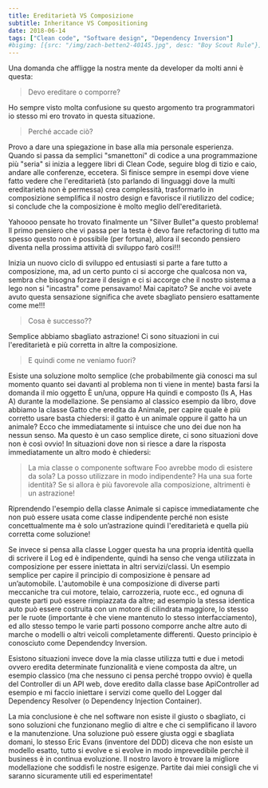 ```yaml
---
title: Ereditarietà VS Composizione
subtitle: Inheritance VS Compositioning
date: 2018-06-14
tags: ["Clean code", "Software design", "Dependency Inversion"]
#bigimg: [{src: "/img/zach-betten2-40145.jpg", desc: "Boy Scout Rule"}]
---
```



Una domanda che affligge la nostra mente da developer da molti anni è questa:

>Devo ereditare o comporre?

Ho sempre visto molta confusione su questo argomento tra programmatori io stesso mi ero trovato in questa situazione.

>Perché accade ciò?

Provo a dare una spiegazione in base alla mia personale esperienza. Quando si passa da semplici "smanettoni" di codice a una programmazione più "seria" si inizia a leggere libri di Clean Code, seguire blog di tizio e caio, andare alle conferenze,
eccetera. Si finisce sempre in esempi dove viene fatto vedere che l'ereditarietà (sto parlando di linguaggi dove la multi ereditarietà non è permessa) crea complessità, trasformarlo in composizione semplifica il nostro design e favorisce il riutilizzo del codice; si conclude che la composizione è molto meglio dell'ereditarietà.

Yahoooo pensate ho trovato finalmente un "Silver Bullet"a questo problema!
Il primo pensiero che vi passa per la testa è devo fare refactoring di tutto ma spesso questo non è possibile (per fortuna), allora il secondo pensiero diventa nella prossima attività di sviluppo farò così!!!

Inizia un nuovo ciclo di sviluppo ed entusiasti si parte a fare tutto a composizione, ma, ad un certo punto ci si accorge che qualcosa non va, sembra che bisogna forzare il design e ci si accorge che il nostro sistema a lego non si "incastra" come pensavamo! Mai capitato?
Se anche voi avete avuto questa sensazione significa che avete sbagliato pensiero esattamente come me!!!

>Cosa è successo?? 

Semplice abbiamo sbagliato astrazione!
Ci sono situazioni in cui l'ereditarietà e più corretta in altre la composizione.

>E quindi come ne veniamo fuori?

Esiste una soluzione molto semplice (che probabilmente già conosci ma sul momento quanto sei davanti al problema non ti viene in mente) basta farsi la domanda il mio oggetto È un/una, oppure Ha quindi e composto (Is A, Has A) durante la modellazione.
Se pensiamo al classico esempio da libro, dove abbiamo la classe Gatto che eredita da Animale, per capire quale è più corretto usare basta chiedersi: 
il gatto è un animale oppure il gatto ha un animale? Ecco che immediatamente si intuisce che uno dei due non ha nessun senso.
Ma questo è un caso semplice direte, ci sono situazioni dove non è così ovvio!
In situazioni dove non si riesce a dare la risposta immediatamente un altro modo è chiedersi: 

>La mia classe o componente software Foo avrebbe modo di esistere da sola?
La posso utilizzare in modo indipendente? Ha una sua forte identità?
Se si allora è più favorevole alla composizione,  altrimenti è un astrazione! 

Riprendendo l'esempio della classe Animale si capisce immediatamente che non può essere usata come classe indipendente perché non esiste concettualmente ma è solo un’astrazione quindi l'ereditarietà e quella più corretta come soluzione!

Se invece si pensa alla classe Logger questa ha una propria identità quella di scrivere il Log ed è indipendente, quindi ha senso che venga utilizzata in composizione per essere iniettata in altri servizi/classi.
Un esempio semplice per capire il principio di composizione è pensare ad un’automobile. L'automobile è una composizione di diverse parti meccaniche tra cui motore, telaio, carrozzeria, ruote ecc., ed ognuna di queste parti può essere rimpiazzata da altre; ad esempio la stessa identica auto può essere costruita con un motore di cilindrata maggiore, lo stesso per le ruote (importante è che viene mantenuto lo stesso interfacciamento), ed allo stesso tempo le varie parti possono comporre anche altre auto di marche o modelli o altri veicoli completamente differenti. Questo principio è conosciuto come Dependendcy Inversion.

Esistono situazioni invece dove la mia classe utilizza tutti e due i metodi ovvero eredita determinate funzionalità e viene composta da altre,
un esempio classico (ma che nessuno ci pensa perché troppo ovvio) è quella del Controller di un API web, dove eredito dalla classe base ApiController ad esempio
e mi faccio iniettare i servizi come quello del Logger dal Dependency Resolver (o Dependency Injection Container).

La mia conclusione è che nel software non esiste il giusto o sbagliato, ci sono soluzioni che funzionano meglio di altre e che ci semplificano il lavoro e la manutenzione. Una soluzione può essere giusta oggi e sbagliata domani, lo stesso Eric Evans (inventore del DDD) diceva che non esiste un modello esatto, tutto si evolve e si evolve in modo imprevedibile perchè il business è in continua evoluzione.
Il nostro lavoro è trovare la migliore modellazione che soddisfi le nostre esigenze.
Partite dai miei consigli che vi saranno sicuramente utili ed esperimentate!
